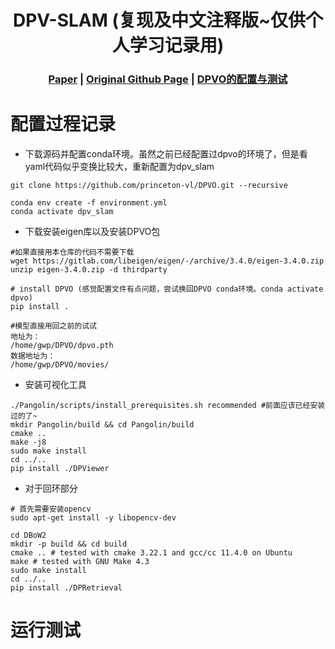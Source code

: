 [comment]: <> (# DPV-SLAM)

<!-- PROJECT LOGO -->

<p align="center">

  <h1 align="center"> DPV-SLAM (复现及中文注释版~仅供个人学习记录用)
  </h1>

[comment]: <> (  <h2 align="center">PAPER</h2>)
  <h3 align="center">
  <a href="https://arxiv.org/pdf/2408.01654" target="_blank">Paper</a> 
  | <a href="https://github.com/princeton-vl/DPVO" target="_blank">Original Github Page</a>
  | <a href="https://github.com/KwanWaiPang/DPVO_comment" target="_blank">DPVO的配置与测试</a>
  </h3>
  <div align="center"></div>

# 配置过程记录
* 下载源码并配置conda环境。虽然之前已经配置过dpvo的环境了，但是看yaml代码似乎变换比较大，重新配置为dpv_slam
~~~
git clone https://github.com/princeton-vl/DPVO.git --recursive

conda env create -f environment.yml
conda activate dpv_slam
~~~

* 下载安装eigen库以及安装DPVO包
~~~
#如果直接用本仓库的代码不需要下载
wget https://gitlab.com/libeigen/eigen/-/archive/3.4.0/eigen-3.4.0.zip
unzip eigen-3.4.0.zip -d thirdparty

# install DPVO (感觉配置文件有点问题，尝试换回DPVO conda环境。conda activate dpvo)
pip install .

#模型直接用回之前的试试
地址为：
/home/gwp/DPVO/dpvo.pth
数据地址为：
/home/gwp/DPVO/movies/
~~~
* 安装可视化工具
~~~
./Pangolin/scripts/install_prerequisites.sh recommended #前面应该已经安装过的了~
mkdir Pangolin/build && cd Pangolin/build
cmake ..
make -j8
sudo make install
cd ../..
pip install ./DPViewer
~~~
* 对于回环部分
~~~
# 首先需要安装opencv
sudo apt-get install -y libopencv-dev

cd DBoW2
mkdir -p build && cd build
cmake .. # tested with cmake 3.22.1 and gcc/cc 11.4.0 on Ubuntu
make # tested with GNU Make 4.3
sudo make install
cd ../..
pip install ./DPRetrieval
~~~

# 运行测试